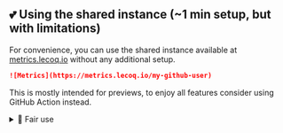 ## 💕 Using the shared instance (~1 min setup, but with limitations)

For convenience, you can use the shared instance available at [metrics.lecoq.io](https://metrics.lecoq.io) without any additional setup.

```markdown
![Metrics](https://metrics.lecoq.io/my-github-user)
```

This is mostly intended for previews, to enjoy all features consider using GitHub Action instead.

<details>
<summary>💬 Fair use</summary>

To ensure service availability, shared instance has a few limitations:

- Images are cached for 1 hour
  - Rendered metrics **won't be updated** during this time window when queried
  - You can manually update rendering againg your metrics on [metrics.lecoq.io](https://metrics.lecoq.io)
- There is a rate limiter enabled (it doesn't affect already cached metrics)
- Several plugins may not be available

</details>
